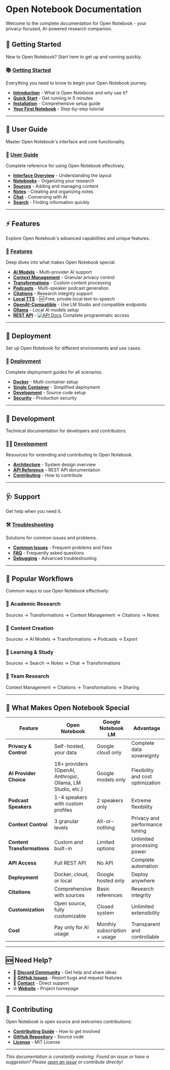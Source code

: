 # Open Notebook Documentation

Welcome to the complete documentation for Open Notebook - your privacy-focused, AI-powered research companion.

## 🚀 Getting Started

New to Open Notebook? Start here to get up and running quickly.

### 📚 **[Getting Started](getting-started/index.md)**
Everything you need to know to begin your Open Notebook journey.
- **[Introduction](getting-started/introduction.md)** - What is Open Notebook and why use it?
- **[Quick Start](getting-started/quick-start.md)** - Get running in 5 minutes
- **[Installation](getting-started/installation.md)** - Comprehensive setup guide
- **[Your First Notebook](getting-started/first-notebook.md)** - Step-by-step tutorial

---

## 📖 User Guide

Master Open Notebook's interface and core functionality.

### 🎯 **[User Guide](user-guide/index.md)**
Complete reference for using Open Notebook effectively.
- **[Interface Overview](user-guide/interface-overview.md)** - Understanding the layout
- **[Notebooks](user-guide/notebooks.md)** - Organizing your research
- **[Sources](user-guide/sources.md)** - Adding and managing content
- **[Notes](user-guide/notes.md)** - Creating and organizing notes
- **[Chat](user-guide/chat.md)** - Conversing with AI
- **[Search](user-guide/search.md)** - Finding information quickly

---

## ⚡ Features

Explore Open Notebook's advanced capabilities and unique features.

### 🔧 **[Features](features/index.md)**
Deep dives into what makes Open Notebook special.
- **[AI Models](features/ai-models.md)** - Multi-provider AI support
- **[Context Management](features/context-management.md)** - Granular privacy control
- **[Transformations](features/transformations.md)** - Custom content processing
- **[Podcasts](features/podcasts.md)** - Multi-speaker podcast generation
- **[Citations](features/citations.md)** - Research integrity support
- **[Local TTS](features/local_tts.md)** - 🆕 Free, private local text-to-speech
- **[OpenAI-Compatible](features/openai-compatible.md)** - Use LM Studio and compatible endpoints
- **[Ollama](features/ollama.md)** - Local AI models setup
- **[REST API](development/api-reference.md)** - [![API Docs](https://img.shields.io/badge/API-Documentation-blue?style=flat-square)](http://localhost:5055/docs) Complete programmatic access

---

## 🚀 Deployment

Set up Open Notebook for different environments and use cases.

### 🐳 **[Deployment](deployment/index.md)**
Complete deployment guides for all scenarios.
- **[Docker](deployment/docker.md)** - Multi-container setup
- **[Single Container](deployment/single-container.md)** - Simplified deployment
- **[Development](deployment/development.md)** - Source code setup
- **[Security](deployment/security.md)** - Production security

---

## 🔧 Development

Technical documentation for developers and contributors.

### 👩‍💻 **[Development](development/index.md)**
Resources for extending and contributing to Open Notebook.
- **[Architecture](development/architecture.md)** - System design overview
- **[API Reference](development/api-reference.md)** - REST API documentation
- **[Contributing](development/contributing.md)** - How to contribute

---

## 🩺 Support

Get help when you need it.

### 🛠️ **[Troubleshooting](troubleshooting/index.md)**
Solutions for common issues and problems.
- **[Common Issues](troubleshooting/common-issues.md)** - Frequent problems and fixes
- **[FAQ](troubleshooting/faq.md)** - Frequently asked questions
- **[Debugging](troubleshooting/debugging.md)** - Advanced troubleshooting

---

## 🔄 Popular Workflows

Common ways to use Open Notebook effectively:

### 🔬 **Academic Research**
Sources → Transformations → Context Management → Citations → Notes

### 📝 **Content Creation**
Sources → AI Models → Transformations → Podcasts → Export

### 🧠 **Learning & Study**
Sources → Search → Notes → Chat → Transformations

### 👥 **Team Research**
Context Management → Citations → Transformations → Sharing

---

## 🌟 What Makes Open Notebook Special

| Feature | Open Notebook | Google Notebook LM | Advantage |
|---------|---------------|--------------------|-----------|
| **Privacy & Control** | Self-hosted, your data | Google cloud only | Complete data sovereignty |
| **AI Provider Choice** | 16+ providers (OpenAI, Anthropic, Ollama, LM Studio, etc.) | Google models only | Flexibility and cost optimization |
| **Podcast Speakers** | 1-4 speakers with custom profiles | 2 speakers only | Extreme flexibility |
| **Context Control** | 3 granular levels | All-or-nothing | Privacy and performance tuning |
| **Content Transformations** | Custom and built-in | Limited options | Unlimited processing power |
| **API Access** | Full REST API | No API | Complete automation |
| **Deployment** | Docker, cloud, or local | Google hosted only | Deploy anywhere |
| **Citations** | Comprehensive with sources | Basic references | Research integrity |
| **Customization** | Open source, fully customizable | Closed system | Unlimited extensibility |
| **Cost** | Pay only for AI usage | Monthly subscription + usage | Transparent and controllable |

---

## 🆘 Need Help?

- 💬 **[Discord Community](https://discord.gg/37XJPXfz2w)** - Get help and share ideas
- 🐛 **[GitHub Issues](https://github.com/genpozi/pozi-notebook/issues)** - Report bugs and request features
- 📧 **[Contact](mailto:luis@lfnovo.com)** - Direct support
- 🌐 **[Website](https://www.open-notebook.ai)** - Project homepage

---

## 🤝 Contributing

Open Notebook is open source and welcomes contributions:

- **[Contributing Guide](development/contributing.md)** - How to get involved
- **[GitHub Repository](https://github.com/genpozi/pozi-notebook)** - Source code
- **[License](https://github.com/genpozi/pozi-notebook/blob/main/LICENSE)** - MIT License

---

*This documentation is constantly evolving. Found an issue or have a suggestion? Please [open an issue](https://github.com/genpozi/pozi-notebook/issues) or contribute directly!*
